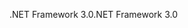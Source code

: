 <span data-ttu-id="63a4b-101">.NET Framework 3.0</span><span class="sxs-lookup"><span data-stu-id="63a4b-101">.NET Framework 3.0</span></span>